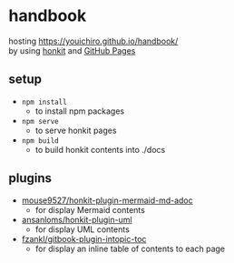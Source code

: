 # handbook
hosting https://youichiro.github.io/handbook/  
by using [honkit](https://github.com/honkit/honkit) and [GitHub Pages](https://docs.github.com/ja/pages)

## setup
- `npm install`
  - to install npm packages
- `npm serve`
  - to serve honkit pages
- `npm build`
  - to build honkit contents into ./docs

## plugins
- [mouse9527/honkit-plugin-mermaid-md-adoc](https://github.com/mouse9527/honkit-plugin-mermaid)
  - for display Mermaid contents
- [ansanloms/honkit-plugin-uml](https://github.com/ansanloms/honkit-plugin-uml)
  - for display UML contents
- [fzankl/gitbook-plugin-intopic-toc](https://github.com/fzankl/gitbook-plugin-intopic-toc)
  - for display an inline table of contents to each page

